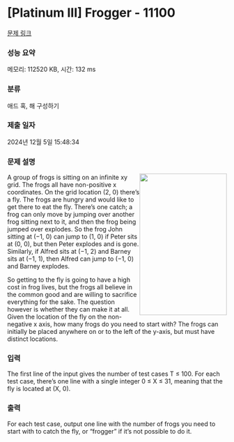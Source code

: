 # [Platinum III] Frogger - 11100 

[문제 링크](https://www.acmicpc.net/problem/11100) 

### 성능 요약

메모리: 112520 KB, 시간: 132 ms

### 분류

애드 혹, 해 구성하기

### 제출 일자

2024년 12월 5일 15:48:34

### 문제 설명

<p><img alt="" src="https://onlinejudgeimages.s3-ap-northeast-1.amazonaws.com/problem/11100/1.png" style="float:right; height:325px; width:200px">A group of frogs is sitting on an infinite xy grid. The frogs all have non-positive x coordinates. On the grid location (2, 0) there’s a fly. The frogs are hungry and would like to get there to eat the fly. There’s one catch; a frog can only move by jumping over another frog sitting next to it, and then the frog being jumped over explodes. So the frog John sitting at (−1, 0) can jump to (1, 0) if Peter sits at (0, 0), but then Peter explodes and is gone. Similarly, if Alfred sits at (−1, 2) and Barney sits at (−1, 1), then Alfred can jump to (−1, 0) and Barney explodes.</p>

<p>So getting to the fly is going to have a high cost in frog lives, but the frogs all believe in the common good and are willing to sacrifice everything for the sake. The question however is whether they can make it at all. Given the location of the fly on the non-negative x axis, how many frogs do you need to start with? The frogs can initially be placed anywhere on or to the left of the y-axis, but must have distinct locations.</p>

### 입력 

 <p>The first line of the input gives the number of test cases T ≤ 100. For each test case, there’s one line with a single integer 0 ≤ X ≤ 31, meaning that the fly is located at (X, 0).</p>

### 출력 

 <p>For each test case, output one line with the number of frogs you need to start with to catch the fly, or “frogger” if it’s not possible to do it.</p>

